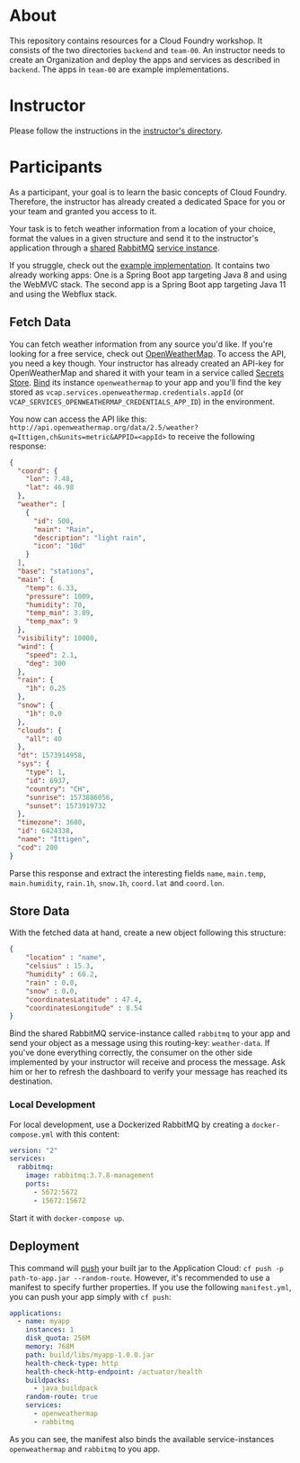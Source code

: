 # About
This repository contains resources for a Cloud Foundry workshop. It consists of the two directories `backend` and `team-00`. An instructor needs to create an Organization and deploy the apps and services as described in `backend`. The apps in `team-00` are example implementations.   

# Instructor
Please follow the instructions in the [instructor's directory](./backend/readme.md).

# Participants
As a participant, your goal is to learn the basic concepts of Cloud Foundry. Therefore, the instructor has already created a dedicated Space for you or your team and granted you access to it.

Your task is to fetch weather information from a location of your choice, format the values in a given structure and send it to the instructor's application through a [shared](https://docs.developer.swisscom.com/devguide/services/sharing-instances.html) [RabbitMQ](https://docs.developer.swisscom.com/service-offerings/rabbitmqent.html) [service instance](https://docs.developer.swisscom.com/devguide/services/).

If you struggle, check out the [example implementation](./team-00). It contains two already working apps: One is a Spring Boot app targeting Java 8 and using the WebMVC stack. The second app is a Spring Boot app targeting Java 11 and using the Webflux stack.

## Fetch Data
You can fetch weather information from any source you'd like. If you're looking for a free service, check out [OpenWeatherMap](https://openweathermap.org/current). To access the API, you need a key though. Your instructor has already created an API-key for OpenWeatherMap and shared it with your team in a service called [Secrets Store](https://docs.developer.swisscom.com/service-offerings/secretsstore.html). [Bind](https://docs.developer.swisscom.com/tutorial-java/bind-service.html) its instance `openweathermap` to your app and you'll find the key stored as `vcap.services.openweathermap.credentials.appId` (or `VCAP_SERVICES_OPENWEATHERMAP_CREDENTIALS_APP_ID`) in the environment. 
 
You now can access the API like this: `http://api.openweathermap.org/data/2.5/weather?q=Ittigen,ch&units=metric&APPID=<appId>` to receive the following response:
 
```json
{
  "coord": {
    "lon": 7.48,
    "lat": 46.98
  },
  "weather": [
    {
      "id": 500,
      "main": "Rain",
      "description": "light rain",
      "icon": "10d"
    }
  ],
  "base": "stations",
  "main": {
    "temp": 6.33,
    "pressure": 1009,
    "humidity": 70,
    "temp_min": 3.89,
    "temp_max": 9
  },
  "visibility": 10000,
  "wind": {
    "speed": 2.1,
    "deg": 300
  },
  "rain": {
    "1h": 0.25
  },
  "snow": {
    "1h": 0.0
  },
  "clouds": {
    "all": 40
  },
  "dt": 1573914958,
  "sys": {
    "type": 1,
    "id": 6937,
    "country": "CH",
    "sunrise": 1573886056,
    "sunset": 1573919732
  },
  "timezone": 3600,
  "id": 6424338,
  "name": "Ittigen",
  "cod": 200
}
```

Parse this response and extract the interesting fields `name`, `main.temp`, `main.humidity`, `rain.1h`, `snow.1h`, `coord.lat` and `coord.lon`.

## Store Data
With the fetched data at hand, create a new object following this structure: 
```json
{
    "location" : "name",
    "celsius" : 15.3,
    "humidity" : 60.2,
    "rain" : 0.0,
    "snow" : 0.0,
    "coordinatesLatitude" : 47.4,
    "coordinatesLongitude" : 8.54
}
```

Bind the shared RabbitMQ service-instance called `rabbitmq` to your app and send your object as a message using this routing-key: `weather-data`. If you've done everything correctly, the consumer on the other side implemented by your instructor will receive and process the message. Ask him or her to refresh the dashboard to verify your message has reached its destination. 

### Local Development
For local development, use a Dockerized RabbitMQ by creating a `docker-compose.yml` with this content: 
```yaml
version: "2"
services:
  rabbitmq:
    image: rabbitmq:3.7.8-management
    ports:
      - 5672:5672
      - 15672:15672
```
Start it with `docker-compose up`. 

## Deployment
This command will [push](https://docs.developer.swisscom.com/devguide/deploy-apps/deploy-app.html) your built jar to the Application Cloud: `cf push -p path-to-app.jar --random-route`. However, it's recommended to use a manifest to specify further properties. If you use the following `manifest.yml`, you can push your app simply with `cf push`:
```yaml
applications:
  - name: myapp
    instances: 1
    disk_quota: 256M
    memory: 768M
    path: build/libs/myapp-1.0.0.jar
    health-check-type: http
    health-check-http-endpoint: /actuator/health
    buildpacks:
      - java_buildpack
    random-route: true
    services:
      - openweathermap
      - rabbitmq
```

As you can see, the manifest also binds the available service-instances `openweathermap` and `rabbitmq` to you app. 
 